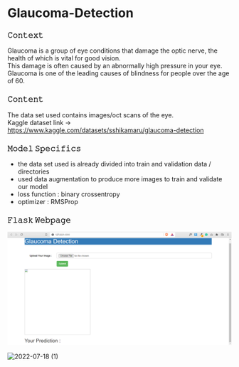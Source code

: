 # Glaucoma-Detection

 ### 𝙲𝚘𝚗𝚝𝚎𝚡𝚝
 Glaucoma is a group of eye conditions that damage the optic nerve, the health of which is vital for good vision.<br>
 This damage is often caused by an abnormally high pressure in your eye. <br>
 Glaucoma is one of the leading causes of blindness for people over the age of 60.
 
 ### 𝙲𝚘𝚗𝚝𝚎𝚗𝚝
 The data set used contains images/oct scans of the eye.<br>
 Kaggle dataset link -> https://www.kaggle.com/datasets/sshikamaru/glaucoma-detection
 
 ### 𝙼𝚘𝚍𝚎𝚕 𝚂𝚙𝚎𝚌𝚒𝚏𝚒𝚌𝚜
 - the data set used is already divided into train and validation data / directories
 - used data augmentation to produce more images to train and validate our model
 - loss function : binary crossentropy
 - optimizer : RMSProp
 
 ### 𝙵𝚕𝚊𝚜𝚔 𝚆𝚎𝚋𝚙𝚊𝚐𝚎
 ![title](Images/2022-07-18.png)
 
 ![2022-07-18 (1)](https://user-images.githubusercontent.com/84914910/179481752-7cc50bba-3b76-40f0-a633-8639cc0b6aed.png)
